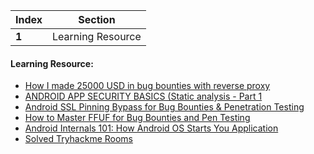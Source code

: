 Index | Section
---   | ---
**1** | Learning Resource

#### Learning Resource:

* [How I made 25000 USD in bug bounties with reverse proxy](https://infosecwriteups.com/how-i-made-25000-usd-in-bug-bounties-with-reverse-proxy-d29dba4570d7)
* [ANDROID APP SECURITY BASICS (Static analysis - Part 1](https://www.youtube.com/watch?v=a8Gh7d8GebA)
* [Android SSL Pinning Bypass for Bug Bounties & Penetration Testing](https://www.youtube.com/watch?v=ENyEcwLaz-A&t=245s)
* [How to Master FFUF for Bug Bounties and Pen Testing](https://www.youtube.com/watch?v=iLFkxAmwXF0)
* [Android Internals 101: How Android OS Starts You Application](https://proandroiddev.com/android-internals-101-how-android-os-starts-you-application-e1c98a014c05)
* [Solved Tryhackme Rooms](https://tryhackme.com/)
